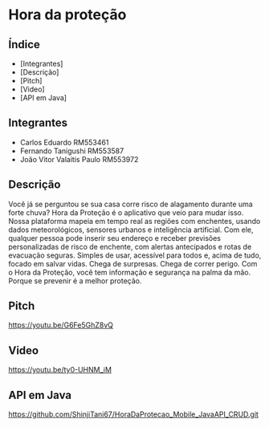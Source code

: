 # Hora da proteção 

## Índice 

- [Integrantes]
- [Descrição]
- [Pitch]
- [Video]
- [API em Java]

## Integrantes  
- Carlos Eduardo RM553461
- Fernando Tanigushi RM553587
- João Vitor Valaitis Paulo RM553972

## Descrição
Você já se perguntou se sua casa corre risco de alagamento
durante uma forte chuva?
Hora da Proteção é o aplicativo que veio para mudar isso. Nossa
plataforma mapeia em tempo real as regiões com enchentes,
usando dados meteorológicos, sensores urbanos e inteligência
artificial.
Com ele, qualquer pessoa pode inserir seu endereço e receber
previsões personalizadas de risco de enchente, com alertas
antecipados e rotas de evacuação seguras.
Simples de usar, acessível para todos e, acima de tudo, focado em
salvar vidas.
Chega de surpresas. Chega de correr perigo.
Com o Hora da Proteção, você tem informação e segurança na
palma da mão.
Porque se prevenir é a melhor proteção.

## Pitch

https://youtu.be/G6Fe5GhZ8vQ

## Video

https://youtu.be/ty0-UHNM_iM

## API em Java 
https://github.com/ShinjiTani67/HoraDaProtecao_Mobile_JavaAPI_CRUD.git


